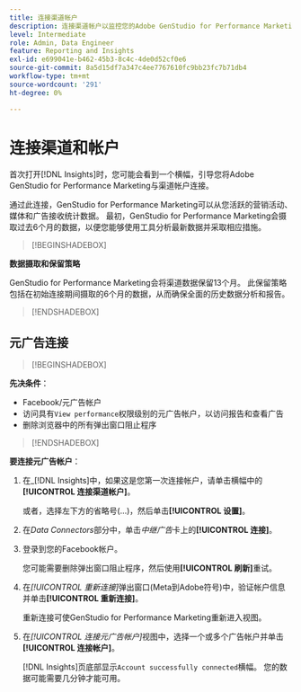 ```yaml
---
title: 连接渠道帐户
description: 连接渠道帐户以监控您的Adobe GenStudio for Performance Marketing促销活动和媒体效果。
level: Intermediate
role: Admin, Data Engineer
feature: Reporting and Insights
exl-id: e699041e-b462-45b3-8c4c-4de0d52cf0e6
source-git-commit: 8a5d15df7a347c4ee7767610fc9bb23fc7b71db4
workflow-type: tm+mt
source-wordcount: '291'
ht-degree: 0%

---
```


# 连接渠道和帐户

首次打开[!DNL Insights]时，您可能会看到一个横幅，引导您将Adobe GenStudio for Performance Marketing与渠道帐户连接。

通过此连接，GenStudio for Performance Marketing可以从您活跃的营销活动、媒体和广告接收统计数据。 最初，GenStudio for Performance Marketing会摄取过去6个月的数据，以便您能够使用工具分析最新数据并采取相应措施。

>[!BEGINSHADEBOX]

**数据摄取和保留策略**

GenStudio for Performance Marketing会将渠道数据保留13个月。 此保留策略包括在初始连接期间摄取的6个月的数据，从而确保全面的历史数据分析和报告。

>[!ENDSHADEBOX]

## 元广告连接

>[!BEGINSHADEBOX]

**先决条件**：

- Facebook/元广告帐户
- 访问具有`View performance`权限级别的元广告帐户，以访问报告和查看广告
- 删除浏览器中的所有弹出窗口阻止程序

>[!ENDSHADEBOX]

**要连接元广告帐户**：

1. 在_[!DNL Insights]中，如果这是您第一次连接帐户，请单击横幅中的&#x200B;**[!UICONTROL 连接渠道帐户]**。

   或者，选择左下方的省略号(...)，然后单击&#x200B;**[!UICONTROL 设置]**。

1. 在&#x200B;_Data Connectors_&#x200B;部分中，单击&#x200B;_中继广告_&#x200B;卡上的&#x200B;**[!UICONTROL 连接]**。

1. 登录到您的Facebook帐户。

   您可能需要删除弹出窗口阻止程序，然后使用&#x200B;**[!UICONTROL 刷新]**&#x200B;重试。

1. 在&#x200B;_[!UICONTROL 重新连接]_&#x200B;弹出窗口(Meta到Adobe符号)中，验证帐户信息并单击&#x200B;**[!UICONTROL 重新连接]**。

   重新连接可使GenStudio for Performance Marketing重新进入视图。

1. 在&#x200B;_[!UICONTROL 连接元广告帐户]_&#x200B;视图中，选择一个或多个广告帐户并单击&#x200B;**[!UICONTROL 连接帐户]**。

   [!DNL Insights]页底部显示`Account successfully connected`横幅。 您的数据可能需要几分钟才能可用。
